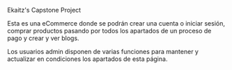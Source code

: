Ekaitz's Capstone Project

Esta es una eCommerce donde se podrán crear una cuenta o iniciar sesión, comprar productos pasando por todos los apartados de un proceso de pago y crear y ver blogs.

Los usuarios admin disponen de varias funciones para mantener y actualizar en condiciones los apartados de esta página.
